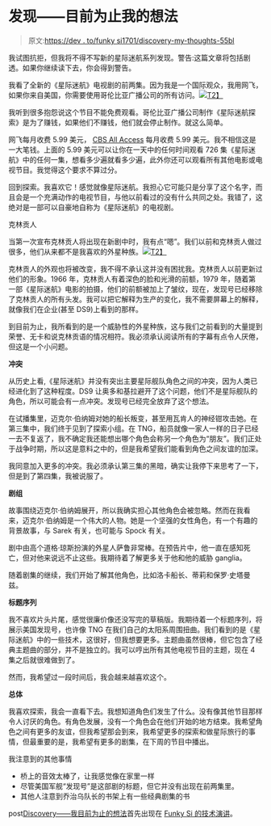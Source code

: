 # 发现——目前为止我的想法

> 原文:[https://dev . to/funky si1701/discovery-my-thoughts-55bl](https://dev.to/funkysi1701/discovery-my-thoughts-so-far-55bl)

我试图抗拒，但我将不得不写新的星际迷航系列发现。警告:这篇文章将包括剧透。如果你继续读下去，你会得到警告。

我看了全新的《星际迷航》电视剧的前两集。因为我是一个国际观众，我用网飞，如果你来自美国，你需要使用哥伦比亚广播公司的所有访问。[![](../Images/cfc4e367f84955df951acbb997affc14.png)T2】](https://res.cloudinary.com/practicaldev/image/fetch/s--ekXMGDQK--/c_limit%2Cf_auto%2Cfl_progressive%2Cq_auto%2Cw_880/https://i0.wp.com/www.funkysi1701.com/wp-content/uploads/2017/05/DAD0hTKUAAAUkTP.jpg%3Fresize%3D662%252C366%26ssl%3D1)

我听到很多抱怨说这个节目不能免费观看。哥伦比亚广播公司制作《星际迷航探索》是为了赚钱，如果他们不赚钱，他们就会停止制作。就这么简单。

网飞每月收费 5.99 美元， [CBS All Access](https://www.cbs.com/all-access/) 每月收费 5.99 美元。我不相信这是一大笔钱。上面的 5.99 美元可以让你在一天中的任何时间观看 726 集《星际迷航》中的任何一集，想看多少遍就看多少遍，此外你还可以观看所有其他电影或电视节目。我觉得这个要求不算过分。

回到探索。我喜欢它！感觉就像星际迷航。我担心它可能只是分享了这个名字，而且会是一个充满动作的电视节目，与他以前看过的没有什么共同之处。我错了，这绝对是一部可以自豪地自称为《星际迷航》的电视剧。

克林贡人

当第一次宣布克林贡人将出现在新剧中时，我有点“嗯”。我们以前和克林贡人做过很多，他们从来都不是我喜欢的外星种族。[![](../Images/b3f06eba002989f8a91755aab66e8e62.png)T2】](https://res.cloudinary.com/practicaldev/image/fetch/s--64WGdEba--/c_limit%2Cf_auto%2Cfl_progressive%2Cq_auto%2Cw_880/https://i0.wp.com/www.funkysi1701.com/wp-content/uploads/2017/09/star-trek-discovery-klingons-1002567-1280x0.jpg%3Fresize%3D300%252C165%26ssl%3D1)

克林贡人的外观也将被改变，我不得不承认这并没有困扰我。克林贡人以前更新过他们的形象。1966 年，克林贡人有着深色的脸和光滑的前额，1979 年，随着第一部《星际迷航》电影的拍摄，他们的前额被加上了皱纹，现在，发现号已经移除了克林贡人的所有头发。我可以把它解释为生产的变化，我不需要屏幕上的解释，就像我们在企业(甚至 DS9)上看到的那样。

到目前为止，我所看到的是一个威胁性的外星种族，这与我们之前看到的大量提到荣誉、无卡和说克林贡语的情况相符。我必须承认阅读所有的字幕有点令人厌倦，但这是一个小问题。

**冲突**

从历史上看,《星际迷航》并没有突出主要星际舰队角色之间的冲突，因为人类已经进化到了这种程度。DS9 让奥多和基拉避开了这个问题，他们不是星际舰队的角色，所以可能会有一点冲突。发现号已经完全放弃了这个想法。

在试播集里，迈克尔·伯纳姆对她的船长叛变，甚至用瓦肯人的神经钳攻击她。在第三集中，我们终于见到了探索小组。在 TNG，船员就像一家人一样的日子已经一去不复返了，我不确定我还能想出哪个角色会称另一个角色为“朋友”。我们正处于战争时期，所以这是意料之中的，但是我希望我们能看到角色之间友谊的加深。

我同意加入更多的冲突。我必须承认第三集的黑暗，确实让我停下来思考了一下，但是到了第四集，我被说服了。

**剧组**

故事围绕迈克尔·伯纳姆展开，所以我确实担心其他角色会被忽略。然而在我看来，迈克尔·伯纳姆是一个伟大的人物。她是一个坚强的女性角色，有一个有趣的背景故事，与 Sarek 有关，也可能与 Spock 有关。

剧中由高个道格·琼斯扮演的外星人萨鲁非常棒。在预告片中，他一直在感知死亡，但对他来说远不止这些。我期待着了解更多关于他和他的威胁 ganglia。

随着剧集的继续，我们开始了解其他角色，比如洛卡船长、蒂莉和保罗·史塔曼兹。

**标题序列**

我不喜欢片头片尾，感觉很廉价像还没写完的草稿版。我期待着一个标题序列，将展示美国发现号，也许像 TNG 在我们自己的太阳系周围扭曲。我们看到的是《星际迷航》中的一些技术，这很好，但我想要更多。主题曲虽然很棒，但它包含了经典主题曲的部分，并不是独立的。我可以哼出所有其他电视节目的主题，现在 4 集之后就很难做到了。

然而，我希望过一段时间后，我会越来越喜欢这个。

**总体**

我喜欢探索，我会一直看下去。我想知道角色们发生了什么。没有像其他节目那样令人讨厌的角色。有角色发展，没有一个角色会在他们开始的地方结束。我希望角色之间有更多的友谊，但我希望那会到来，我希望更多的探索和做星际旅行的事情，但最重要的是，我希望有更多的剧集，在下周的节目中播出。

我注意到的其他事情

*   桥上的音效太棒了，让我感觉像在家里一样
*   尽管美国军舰“发现号”是这部剧的标题，但它并没有出现在前两集里。
*   其他人注意到乔治乌队长的书架上有一些经典剧集的书

post[Discovery——我目前为止的想法](https://www.funkysi1701.com/2017/10/10/discovery-thoughts-far/)首先出现在 [Funky Si 的技术演讲](https://www.funkysi1701.com)。